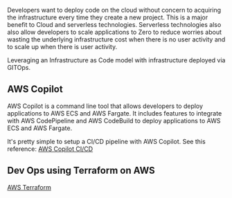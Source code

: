 Developers want to deploy code on the cloud without concern to acquiring the infrastructure every time they create a new project.   This is a major benefit to Cloud and serverless technologies.  Serverless technologies also also allow developers to scale applications to Zero to reduce worries about wasting the underlying infrastructure cost when there is no user activity and to scale up when there is user activity.

Leveraging an Infrastructure as Code model with infrastructure deployed via GITOps.

## AWS Copilot 

AWS Copilot is a command line tool that allows developers to deploy applications to AWS ECS and AWS Fargate.  It includes features to integrate with AWS CodePipeline and AWS CodeBuild to deploy applications to AWS ECS and AWS Fargate.

It's pretty simple to setup a CI/CD pipeline with AWS Copilot.  See this reference:
[AWS Copilot CI/CD](./infrastructure/aws/fargate/copilot.md#create-cicd-pipeline-in-aws-codepipeline)


## Dev Ops using Terraform on AWS
[AWS Terraform](./infrastructure/aws/terraform.md)

